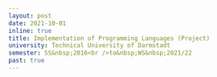 ```yaml
---
layout: post
date: 2021-10-01
inline: true
title: Implementation of Programming Languages (Project)
university: Technical University of Darmstadt
semester: SS&nbsp;2016<br />to&nbsp;WS&nbsp;2021/22
past: true
---
```

